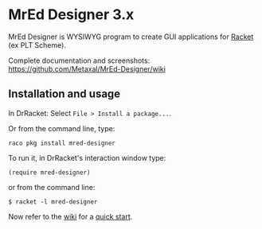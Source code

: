 # MrEd Designer 3.x

MrEd Designer is WYSIWYG program to create GUI applications for [Racket](http://www.racket-lang.org/) (ex PLT Scheme).


Complete documentation and screenshots: https://github.com/Metaxal/MrEd-Designer/wiki

## Installation and usage

In DrRacket: Select `File > Install a package...`.

Or from the command line, type:
```
raco pkg install mred-designer
```

To run it, in DrRacket's interaction window type:
```
(require mred-designer)
```
or from the command line:
```
$ racket -l mred-designer
```

Now refer to the [wiki](https://github.com/Metaxal/MrEd-Designer/wiki/User's-Documentation) for a [quick start](https://github.com/Metaxal/MrEd-Designer/wiki/User's-Documentation#quick-start).
